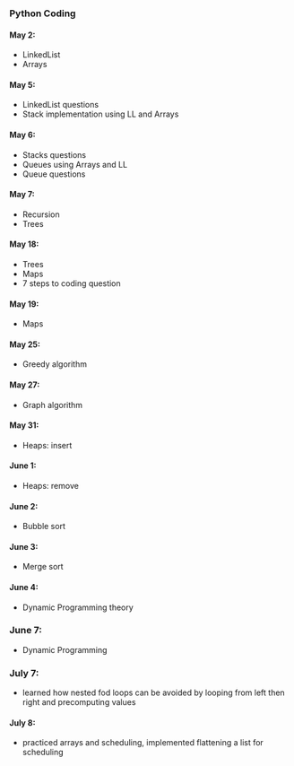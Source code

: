 ### Python Coding

#### May 2:
- LinkedList
- Arrays

#### May 5:
- LinkedList questions
- Stack implementation using LL and Arrays

#### May 6:
- Stacks questions
- Queues using Arrays and LL
- Queue questions

#### May 7:
- Recursion
- Trees

#### May 18:
- Trees
- Maps
- 7 steps to coding question

#### May 19:
- Maps

#### May 25:
- Greedy algorithm

#### May 27:
- Graph algorithm

#### May 31:
- Heaps: insert

#### June 1:
- Heaps: remove

#### June 2:
- Bubble sort

#### June 3:
- Merge sort

#### June 4:
- Dynamic Programming theory

### June 7:
- Dynamic Programming

### July 7:
- learned how nested fod loops can be avoided by looping from left then right and precomputing values

#### July 8:
-  practiced arrays and scheduling, implemented flattening a list for scheduling
